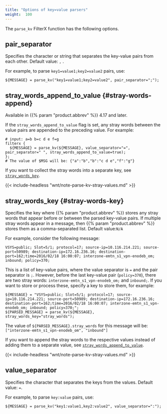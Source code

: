 ```yaml
---
title: "Options of key=value parsers"
weight:  100
---
```

<!-- This file is under the copyright of Axoflow, and licensed under Apache License 2.0, except for using the Axoflow and AxoSyslog trademarks. -->

The `parse_kv` FilterX function has the following options.

## pair_separator

Specifies the character or string that separates the key-value pairs from each other. Default value: `,` .

For example, to parse `key1=value1;key2=value2` pairs, use:

```shell
${MESSAGE} = parse_kv("key1=value1;key2=value2", pair_separator=";");
```

## stray_words_append_to_value {#stray-words-append}

Available in {{% param "product.abbrev" %}} 4.17 and later.

If the `stray_words_append_to_value` flag is set, any stray words between the value pairs are appended to the preceding value. For example:

```shell
# input: a=b b=c d e f=g
filterx {
  ${MESSAGE} = parse_kv(${MESSAGE}, value_separator="=", pair_separator=" ", stray_words_append_to_value=true);
};
# The value of $MSG will be: {"a":"b","b":"c d e","f":"g"}
```

If you want to collect the stray words into a separate key, see [`stray_words_key`](#stray-words-key).

{{< include-headless "wnt/note-parse-kv-stray-values.md" >}}

## stray_words_key {#stray-words-key}

Specifies the key where {{% param "product.abbrev" %}} stores any stray words that appear before or between the parsed key-value pairs. If multiple stray words appear in a message, then {{% param "product.abbrev" %}} stores them as a comma-separated list. Default value:`N/A`

For example, consider the following message:

```shell
VSYS=public; Slot=5/1; protocol=17; source-ip=10.116.214.221; source-port=50989; destination-ip=172.16.236.16; destination-port=162;time=2016/02/18 16:00:07; interzone-emtn_s1_vpn-enodeb_om; inbound; policy=370;
```

This is a list of key-value pairs, where the value separator is `=` and the pair separator is `;`. However, before the last key-value pair (`policy=370`), there are two stray words: `interzone-emtn_s1_vpn-enodeb_om;` and `inbound;`. If you want to store or process these, specify a key to store them, for example:

```shell
${MESSAGE} = "VSYS=public; Slot=5/1; protocol=17; source-ip=10.116.214.221; source-port=50989; destination-ip=172.16.236.16; destination-port=162;time=2016/02/18 16:00:07; interzone-emtn_s1_vpn-enodeb_om; inbound; policy=370;";
${PARSED_MESSAGE} = parse_kv(${MESSAGE}, stray_words_key="stray_words");
```

The value of `${PARSED_MESSAGE}.stray_words` for this message will be: `["interzone-emtn_s1_vpn-enodeb_om", "inbound"]`

If you want to append the stray words to the respective values instead of adding them to a separate value, see [`stray_words_append_to_value`](#stray-words-append).

{{< include-headless "wnt/note-parse-kv-stray-values.md" >}}

## value_separator

Specifies the character that separates the keys from the values. Default value: `=`.

For example, to parse `key:value` pairs, use:

```shell
${MESSAGE} = parse_kv("key1:value1,key2:value2", value_separator=":");
```

